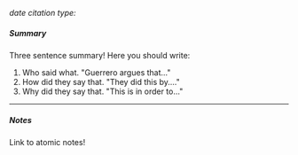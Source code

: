*date*
*citation*
*type:*

##### Summary
Three sentence summary! Here you should write:
1. Who said what. "Guerrero argues that..."
2. How did they say that. "They did this by...."
3. Why did they say that. "This is in order to..."

---

##### Notes
Link to atomic notes!